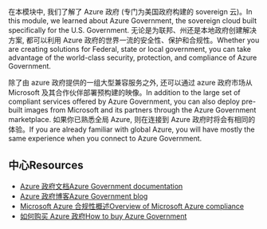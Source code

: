 <span data-ttu-id="944ab-101">在本模块中, 我们了解了 Azure 政府 (专门为美国政府构建的 sovereign 云)。</span><span class="sxs-lookup"><span data-stu-id="944ab-101">In this module, we learned about Azure Government, the sovereign cloud built specifically for the U.S. Government.</span></span> <span data-ttu-id="944ab-102">无论是为联邦、州还是本地政府创建解决方案, 都可以利用 Azure 政府的世界一流的安全性、保护和合规性。</span><span class="sxs-lookup"><span data-stu-id="944ab-102">Whether you are creating solutions for Federal, state or local government, you can take advantage of the world-class security, protection, and compliance of Azure Government.</span></span> 

<span data-ttu-id="944ab-103">除了由 azure 政府提供的一组大型兼容服务之外, 还可以通过 azure 政府市场从 Microsoft 及其合作伙伴部署预构建的映像。</span><span class="sxs-lookup"><span data-stu-id="944ab-103">In addition to the large set of compliant services offered by Azure Government, you can also deploy pre-built images from Microsoft and its partners through the Azure Government marketplace.</span></span> <span data-ttu-id="944ab-104">如果你已熟悉全局 Azure, 则在连接到 Azure 政府时将会有相同的体验。</span><span class="sxs-lookup"><span data-stu-id="944ab-104">If you are already familiar with global Azure, you will have mostly the same experience when you connect to Azure Government.</span></span> 

## <a name="resources"></a><span data-ttu-id="944ab-105">中心</span><span class="sxs-lookup"><span data-stu-id="944ab-105">Resources</span></span>

- [<span data-ttu-id="944ab-106">Azure 政府文档</span><span class="sxs-lookup"><span data-stu-id="944ab-106">Azure Government documentation</span></span>](https://docs.microsoft.com/azure/azure-government/)
- [<span data-ttu-id="944ab-107">Azure 政府博客</span><span class="sxs-lookup"><span data-stu-id="944ab-107">Azure Government blog</span></span>](https://blogs.msdn.microsoft.com/azuregov)
- [<span data-ttu-id="944ab-108">Microsoft Azure 合规性概述</span><span class="sxs-lookup"><span data-stu-id="944ab-108">Overview of Microsoft Azure compliance</span></span>](https://aka.ms/AzureCompliance)
- [<span data-ttu-id="944ab-109">如何购买 Azure 政府</span><span class="sxs-lookup"><span data-stu-id="944ab-109">How to buy Azure Government</span></span>](https://azure.microsoft.com/offers/azure-government/)